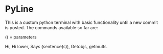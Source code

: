 # PyLine
This is a custom python terminal with basic functionality until a new commit is posted.
The commands available so far are:

() = parameters

Hi,
Hi lower,
Says (sentence(s)),
Getobjs,
getmults